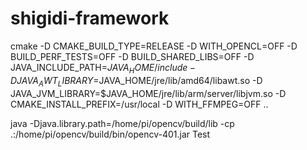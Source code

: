 # shigidi-framework

cmake -D CMAKE_BUILD_TYPE=RELEASE -D WITH_OPENCL=OFF -D BUILD_PERF_TESTS=OFF -D BUILD_SHARED_LIBS=OFF -D JAVA_INCLUDE_PATH=$JAVA_HOME/include -D JAVA_AWT_LIBRARY=$JAVA_HOME/jre/lib/amd64/libawt.so -D JAVA_JVM_LIBRARY=$JAVA_HOME/jre/lib/arm/server/libjvm.so -D CMAKE_INSTALL_PREFIX=/usr/local -D WITH_FFMPEG=OFF  ..

java -Djava.library.path=/home/pi/opencv/build/lib -cp .:/home/pi/opencv/build/bin/opencv-401.jar Test
